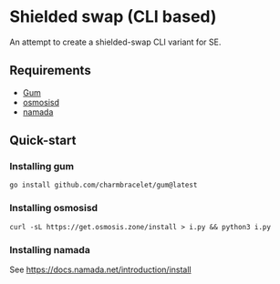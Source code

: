 # Shielded swap (CLI based)
An attempt to create a shielded-swap CLI variant for SE.

## Requirements
- [Gum](https://github.com/charmbracelet/gum)
- [osmosisd](https://docs.osmosis.zone/osmosis-core/osmosisd)
- [namada](https://docs.namada.net/introduction/install)

## Quick-start

### Installing gum

```
go install github.com/charmbracelet/gum@latest
```

### Installing osmosisd

```
curl -sL https://get.osmosis.zone/install > i.py && python3 i.py
```

### Installing namada

See https://docs.namada.net/introduction/install
